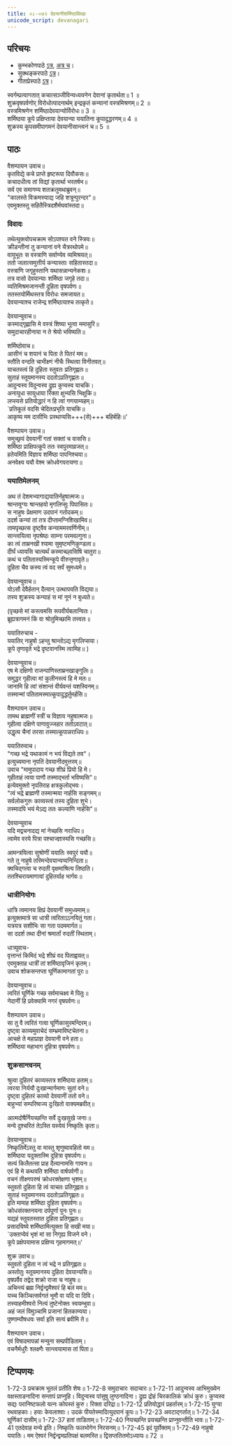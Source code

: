 ```yaml
---  
title: ०८-०७२ देवयानीशर्मिष्ठाविग्रहः
unicode_script: devanagari
---  
```


## परिचयः
- कुम्भकोणपाठे [ऽत्र](https://archive.org/details/mahAbhArata-kumbhakoNam/page/n369), [अत्र च](https://sanskritdocuments.org/mirrors/mahabharata/mbhK/mahabharata-k-01-sa.html)।
- सुक्थङ्करपाठे [ऽत्र](http://bombay.indology.info/mahabharata/text/UD/MBh01.txt)।
- गीताप्रेस्पाठे [ऽत्र](https://archive.org/stream/mahabharata01ramauoft#page/564/mode/2up)।

स्वर्गम्प्रत्यागतात् कचात्सञ्जीविन्यध्ययनेन देवानां कृतार्थता॥ 1 ॥  
शुक्रवृषपर्वणोर् विरोधोत्पादनार्थम् इन्द्रकृतं कन्यानां वस्त्रमिश्रणम्॥ 2 ॥  
वस्त्रमिश्रणेन शर्मिष्ठादेवयान्योर्विरोधः॥ 3 ॥  
शर्मिष्ठया कूपे प्रक्षिप्ताया देवयान्या ययातिना कूपादुद्धरणम्॥ 4 ॥  
शुक्रस्य कूपसमीपागमनं देवयानीसान्त्वनं च॥ 5 ॥

## पाठः

वैशम्पायन उवाच॥  
कृतविद्ये कचे प्राप्ते हृष्टरूपा दिवौकसः॥  
कचादधीत्य तां विद्यां कृतार्था भरतर्षभ॥  
सर्व एव समागम्य शतक्रतुमथाब्रुवन्॥  
"कालस्ते विक्रमस्याद्य जहि शत्रून्पुरन्दर"॥  
एवमुक्तस्तु सहितैस्त्रिदशैर्मघवांस्तदा॥  

### विवादः
तथेत्युक्त्वोपचक्राम सोऽपश्यत वने स्त्रियः॥  
क्रीडन्तीनां तु कन्यानां वने चैत्ररथोपमे॥  
वायुभूतः स वस्त्राणि सर्वाण्येव व्यमिश्रयत्॥  
ततो जलात्समुत्तीर्य कन्यास्ताः सहितास्तदा॥  
वस्त्राणि जगृहुस्तानि यथासन्नान्यनेकशः॥  
तत्र वासो देवयान्याः शर्मिष्ठा जगृहे तदा॥  
व्यतिमिश्रमजानन्ती दुहिता वृषपर्वणः॥  
ततस्तयोर्मिथस्तत्र विरोधः समजायत॥  
देवयान्याश्च राजेन्द्र शर्मिष्ठायाश्च तत्कृते॥  

देवयान्युवाच॥  
कस्माद्गृह्णासि मे वस्त्रं शिष्या भूत्वा ममासुरि॥  
समुदाचारहीनाया न ते श्रेयो भविष्यति॥  

शर्मिष्ठोवाच॥  
आसीनं च शयानं च पिता ते पितरं मम॥  
स्तौति वन्दति चाभीक्ष्णं नीचैः स्थित्वा विनीतवत्॥  
याचतस्त्वं हि दुहिता स्तुवतः प्रतिगृह्णतः॥  
सुताहं स्तूयमानस्य ददतोऽप्रतिगृह्णतः॥  
आदुन्वस्व विदुन्वस्व द्रुह्य कुप्यस्व याचकि।  
अनायुधा सायुधाया रिक्ता क्षुभ्यसि भिक्षुकि॥  
लप्स्यसे प्रतियोद्धारं न हि त्वां गणयाम्यहम्॥  
`प्रतिकूलं वदसि चेदितःप्रभृति याचकि॥  
आकृष्य मम दासीभिः प्रस्थाप्यसि+++(से)+++ बहिर्बहिः॥'

वैशम्पायन उवाच॥  
समुच्छ्रयं देवयानीं गतां सक्तां च वाससि॥  
शर्मिष्ठा प्राक्षिपत्कूपे ततः स्वपुरमाव्रजत्॥  
हतेयमिति विज्ञाय शर्मिष्ठा पापनिश्चया॥  
अनवेक्ष्य ययौ वेश्म क्रोधवेगपरायणा॥  

### ययातिमेलनम्
अथ तं देशमभ्यागाद्ययातिर्नहुषात्मजः॥  
श्रान्तयुग्यः श्रान्तहयो मृगलिप्सुः पिपासितः॥  
स नाहुषः प्रेक्षमाण उदपानं गतोदकम्॥  
ददर्श कन्यां तां तत्र दीप्तामग्निशिखामिव॥  
तामपृच्छत्स दृष्ट्वैव कन्याममरवर्णिनीम्॥  
सान्त्वयित्वा नृपश्रेष्ठः साम्ना परमवल्गुना॥  
का त्वं ताम्रनखी श्यामा सुमृष्टमणिकुण्डला॥  
दीर्घं ध्यायसि चात्यर्थं कस्माच्छ्वसिषि चातुरा॥  
कथं च पतितास्यस्मिन्कूपे वीरुत्तृणावृते॥  
दुहिता चैव कस्य त्वं वद सर्वं सुमध्यमे॥  

देवयान्युवाच॥  
योऽसौ देवैर्हतान् दैत्यान् उत्थापयति विद्यया॥  
तस्य शुक्रस्य कन्याहं स मां नूनं न बुध्यते॥  

(पृच्छसे मां कस्त्वमसि रूपवीर्यबलान्वितः।  
ब्रूह्यत्रागमनं किं वा श्रोतुमिच्छामि तत्त्वतः॥  

ययातिरुचाच -  
ययातिर् नाहुषो ऽहन्तु श्रान्तोऽद्य मृगलिप्सया।  
कूपे तृणावृते भद्रे दृष्टवानस्मि त्वामिह॥
)

देवयान्युवाच॥  
एष मे दक्षिणो राजन्पाणिस्ताम्रनखाङ्गुलिः॥  
समुद्धर गृहीत्वा मां कुलीनस्त्वं हि मे मतः॥  
जानामि हि त्वां संशान्तं वीर्यवन्तं यशस्विनम्॥  
तस्मान्मां पतितामस्मात्कूपादुद्धर्तुमर्हसि॥  

वैशम्पायन उवाच॥  
तामथ ब्राह्मणीं स्त्रीं च विज्ञाय नहुषात्मजः॥  
गृहीत्वा दक्षिणे पाणावुज्जहार ततोऽवटात्॥  
उद्धृत्य चैनां तरसा तस्मात्कूपान्नराधिपः॥  

ययातिरुवाच।  
"गच्छ भद्रे यथाकामं न भयं विद्यते तव"।  
इत्युच्यमाना नृपतिं देवयानीदमुत्तरम्॥  
उवाच "मामुपादाय गच्छ शीघ्रं प्रियो हि मे।  
गृहीताहं त्वया पाणौ तस्माद्भर्ता भविष्यसि"॥   
इत्येवमुक्तो नृपतिराह क्षत्रकुलोद्भवः।  
"त्वं भद्रे ब्राह्मणी तस्मान्मया नार्हसि सङ्गमम्॥   
सर्वलोकगुरुः काव्यस्त्वं तस्य दुहिता शुभे।  
तस्मादपि भयं मेऽद्य ततः कल्याणि नार्हसि"॥  

देवयान्युवाच  
यदि मद्वचनादद्य मां नेच्छसि नराधिप॥  
त्वामेव वरये पित्रा पश्चाज्ज्ञास्यसि गच्छसि॥  

आमन्त्रयित्वा सुश्रोणीं ययातिः स्वपुरं ययौ॥  
गते तु नाहुषे तस्मिन्देवयान्यप्यनिन्दिता॥  
क्वचिद्गत्वा च रुदती वृक्षमाश्रित्य तिष्ठति।  
ततश्चिरायमाणायां दुहितर्याह भार्गवः॥  

### धात्रीनियोगः
धात्रि त्वमानय क्षिप्रं देवयानीं समुध्यमाम्॥  
इत्युक्तमात्रे सा धात्री त्वरिताऽऽनयितुं गता।  
यत्रयत्र सशीभिः सा गता पदममार्गत॥  
सा ददर्श तथा दीनां श्रमार्तां रुदतीं स्थिताम्।  

धात्र्युवाच-  
वृत्तान्तं किमिदं भद्रे शीघ्रं वद पिताह्वयत्॥  
एवमुक्ताह धात्रीं तां शर्मिष्ठावृजिनं कृतम्।  
उवाच शोकसन्तप्ता घूर्णिकामागतां पुरः॥

देवयान्युवाच॥  
त्वरितं घूर्णिके गच्छ सर्वमाचक्ष्व मे पितुः॥  
नेदानीं हि प्रवेक्यामि नगरं वृषपर्वणः॥  

वैशम्पायन उवाच॥  
सा तु वै त्वरितं गत्वा घूर्णिकासुरमन्दिरम्॥  
दृष्ट्वा काव्यमुवाचेदं सम्भ्रमाविष्टचेतना॥  
आचक्षे ते महाप्राज्ञ देवयानी वने हता॥  
शर्मिष्ठया महाभाग दुहित्रा वृषपर्वणः॥  

### शुक्रसान्त्वनम्
श्रुत्वा दुहितरं काव्यस्तत्र शर्मिष्ठया हताम्॥  
त्वरया निर्ययौ दुःखान्मार्गमाणः सुतां वने॥  
दृष्ट्वा दुहितरं काव्यो देवयानीं ततो वने॥  
बाहुभ्यां सम्परिष्वज्य दुःखितो वाक्यमब्रवीत्॥  

आत्मदोषैर्नियच्छन्ति सर्वे दुःखसुखे जनाः॥  
मन्ये दुश्चरितं तेऽस्ति यस्येयं निष्कृतिः कृता॥  

देवयान्युवाच॥  
निष्कृतिर्मेऽस्तु वा मास्तु शृणुष्वावहितो मम॥  
शर्मिष्ठया यदुक्तास्मि दुहित्रा वृषपर्वणः॥  
सत्यं किलैतत्सा प्राह दैत्यानामसि गायनः॥  
एवं हि मे कथयति शर्मिष्ठा वार्षपर्वणी॥  
वचनं तीक्ष्णपरुषं क्रोधरक्तेक्षणा भृशम्॥  
स्तुवतो दुहिता हि त्वं याचतः प्रतिगृह्णतः॥  
सुताहं स्तूयमानस्य ददतोऽप्रतिगृह्णतः॥  
इति मामाह शर्मिष्ठा दुहिता वृषपर्वणः॥  
क्रोधसंरक्तनयना दर्पपूर्णा पुनः पुनः॥  
यद्यहं स्तुवतस्तात दुहिता प्रतिगृह्णतः॥  
प्रसादयिष्ये शर्मिष्ठामित्युक्ता हि सखी मया॥  
`उक्ताप्येवं भृशं मां सा निगृह्य विजने वने।  
कूपे प्रक्षेपयामास प्रक्षिप्य गृहमागमत्॥'

शुक्र उवाच॥  
स्तुवतो दुहिता न त्वं भद्रे न प्रतिगृह्णतः॥  
अस्तोतुः स्तूयमानस्य दुहिता देवयान्यसि॥  
वृषपर्वैव तद्वेद शक्रो राजा च नाहुषः॥  
अचिन्त्यं ब्रह्म निर्द्वन्द्वमैश्वरं हि बलं मम॥  
यच्च किञ्चित्सर्वगतं भूमौ वा यदि वा दिवि।  
तस्याहमीश्वरो नित्यं तुष्टेनोक्तः स्वयम्भुवा॥  
अहं जलं विमुञ्चामि प्रजानां हितकाम्यया।  
पुष्णाम्यौषधयः सर्वा इति सत्यं ब्रवीमि ते॥  

वैशम्पायन उवाच।   
एवं विषादमापन्नां मन्युना सम्प्रपीडिताम्।  
वचनैर्मधुरैः श्लक्ष्णैः सान्त्वयामास तां पिता॥

## टिप्पणयः
1-72-3 प्रचक्राम भूतलं प्रतीति शेषः॥ 1-72-8 समुदाचारः सदाचारः॥ 1-72-11 आदुन्वस्व आभिमुख्येन वक्षस्ताडनादिना सन्तापं प्राप्नुहि। विदुन्वस्व पांसुषु लुण्ठनादिना। द्रुह्य द्रोहं चिरकालिकं क्रोधं कुरु। कुप्यस्व सद्यः परानिष्टफलो यत्नः कोपस्तं कुरु। रिक्ता दरिद्रा॥ 1-72-12 प्रतियोद्धारं प्रहर्तारम्॥ 1-72-15 युग्या रथवाहकाः। हयाः केवलाश्वाः। उदकं पीयतेस्मादित्युदपानं कूपः॥ 1-72-23 अवटाद्गर्तात्॥ 1-72-34 घूर्णिकां दासीम्॥ 1-72-37 हतां ताडिताम्॥ 1-72-40 नियच्छन्ति प्रयच्छन्ति प्राप्नुवन्तीति भावः॥ 1-72-41 एतदेवाह मन्ये इति। निष्कृतिः फलभोगेन निरसनम्॥ 1-72-45 इदं पूर्वोक्तम्॥ 1-72-49 नाहुषो ययातिः। मम ऐश्वरं निर्द्वन्द्वमप्रतिपक्षं बलमस्ति॥ द्विसप्ततितमोऽध्यायः॥ 72 ॥